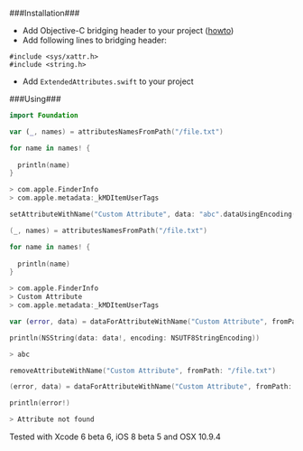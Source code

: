 ###Installation###

- Add Objective-C bridging header to your project ([howto](http://stackoverflow.com/questions/24002369/how-to-call-objective-c-code-from-swift))
- Add following lines to bridging header:
```
#include <sys/xattr.h>
#include <string.h>
```
- Add ```ExtendedAttributes.swift``` to your project

###Using###

```swift
import Foundation

var (_, names) = attributesNamesFromPath("/file.txt")

for name in names! {
  
  println(name)
}

> com.apple.FinderInfo
> com.apple.metadata:_kMDItemUserTags

setAttributeWithName("Custom Attribute", data: "abc".dataUsingEncoding(NSUTF8StringEncoding, allowLossyConversion: false)!, toPath: "/file.txt")

(_, names) = attributesNamesFromPath("/file.txt")

for name in names! {
  
  println(name)
}

> com.apple.FinderInfo
> Custom Attribute
> com.apple.metadata:_kMDItemUserTags

var (error, data) = dataForAttributeWithName("Custom Attribute", fromPath: "/file.txt")

println(NSString(data: data!, encoding: NSUTF8StringEncoding))

> abc

removeAttributeWithName("Custom Attribute", fromPath: "/file.txt")

(error, data) = dataForAttributeWithName("Custom Attribute", fromPath: "/file.txt")

println(error!)

> Attribute not found
```
Tested with Xcode 6 beta 6, iOS 8 beta 5 and OSX 10.9.4
